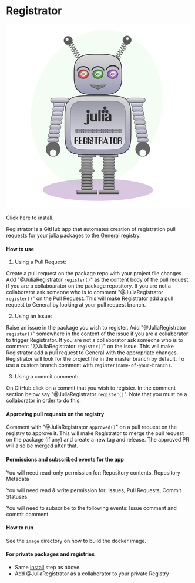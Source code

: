 # Registrator

!["amelia robot logo"](graphics/logo.png)

Click [here](https://github.com/apps/registratortest/installations/new) to install.

Registrator is a GitHub app that automates creation of registration pull requests for your julia packages to the [General](https://github.com/JuliaRegistries/General) registry.

#### How to use

1) Using a Pull Request:

Create a pull request on the package repo with your project file changes. Add "@JuliaRegistrator `register()`" as the content body of the pull request if you are a collaboarator on the package repository. If you are not a collaborator ask someone who is to comment "@JuliaRegistrator `register()`" on the Pull Request. This will make Registrator add a pull request to General by looking at your pull request branch.

2) Using an issue:

Raise an issue in the package you wish to register. Add "@JuliaRegistrator `register()`" somewhere in the content of the issue if you are a collaborator to trigger Registrator. If you are not a collaborator ask someone who is to comment "@JuliaRegistrator `register()`" on the issue. This will make Registrator add a pull request to General with the appropriate changes. Registrator will look for the project file in the master branch by default. To use a custom branch comment with `register(name-of-your-branch)`.

3) Using a commit comment:

On GitHub click on a commit that you wish to register. In the comment section below say "@JuliaRegistrator `register()`". Note that you must be a collaborator in order to do this.

#### Approving pull requests on the registry

Comment with "@JuliaRegistrator `approved()`" on a pull request on the registry to approve it. This will make Registrator to merge the pull request on the package (if any) and create a new tag and release. The approved PR will also be merged after that.

#### Permissions and subscribed events for the app

You will need read-only permission for: Repository contents, Repository Metadata

You will need read & write permission for: Issues, Pull Requests, Commit Statuses

You will need to subscribe to the following events: Issue comment and commit comment

#### How to run

See the `image` directory on how to build the docker image.

#### For private packages and registries

* Same [install](https://github.com/apps/registratortest/installations/new) step as above.
* Add @JuliaRegistrator as a collaborator to your private Registry

